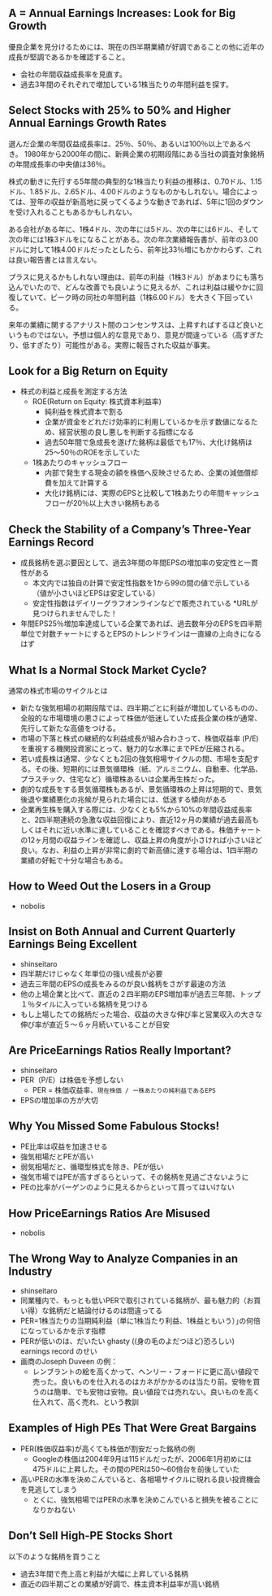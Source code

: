 ## A = Annual Earnings Increases: Look for Big Growth
優良企業を見分けるためには、現在の四半期業績が好調であることの他に近年の成長が堅調であるかを確認すること。

- 会社の年間収益成長率を見直す。
- 過去3年間のそれぞれで増加している1株当たりの年間利益を探す。

## Select Stocks with 25% to 50% and Higher Annual Earnings Growth Rates
選んだ企業の年間収益成長率は、25％、50％、あるいは100％以上であるべき。
1980年から2000年の間に、新興企業の初期段階にある当社の調査対象銘柄の年間成長率の中央値は36％。

株式の動きに先行する5年間の典型的な1株当たり利益の推移は、0.70ドル、1.15ドル、1.85ドル、2.65ドル、4.00ドルのようなものかもしれない。場合によっては、翌年の収益が新高地に戻ってくるような動きであれば、5年に1回のダウンを受け入れることもあるかもしれない。

ある会社がある年に、1株4ドル、次の年には5ドル、次の年には6ドル、そして次の年には1株3ドルをになることがある。次の年次業績報告書が、前年の3.00ドルに対して1株4.00ドルだったとしたら、前年比33％増にもかかわらず、これは良い報告書とは言えない。

プラスに見えるかもしれない理由は、前年の利益（1株3ドル）があまりにも落ち込んでいたので、どんな改善でも良いように見えるが、これは利益は緩やかに回復していて、ピーク時の同社の年間利益（1株6.00ドル）を大きく下回っている。

来年の業績に関するアナリスト間のコンセンサスは、上昇すればするほど良いというものではない。予想は個人的な意見であり、意見が間違っている（高すぎたり、低すぎたり）可能性がある。実際に報告された収益が事実。

## Look for a Big Return on Equity
- 株式の利益と成長を測定する方法
  - ROE(Return on Equity: 株式資本利益率) 
    - 純利益を株式資本で割る
    - 企業が資金をどれだけ効率的に利用しているかを示す数値になるため、経営状態の良し悪しを判断する指標になる
    - 過去50年間で急成長を遂げた銘柄は最低でも17％、大化け銘柄は25〜50％のROEを示していた
  - 1株あたりのキャッシュフロー
    - 内部で発生する現金の額を株価へ反映させるため、企業の減価償却費を加えて計算する
    - 大化け銘柄には、実際のEPSと比較して1株あたりの年間キャッシュフローが20％以上大きい銘柄もある

## Check the Stability of a Company’s Three-Year Earnings Record
- 成長銘柄を選ぶ要因として、過去3年間の年間EPSの増加率の安定性と一貫性がある
  - 本文内では独自の計算で安定性指数を1から99の間の値で示している（値が小さいほどEPSは安定している）
  - 安定性指数はデイリーグラフオンラインなどで販売されている *URLが見つけられませんでした！
- 年間EPS25％増加率達成している企業であれば、過去数年分のEPSを四半期単位で対数チャートにするとEPSのトレンドラインは一直線の上向きになるはず

## What Is a Normal Stock Market Cycle?
通常の株式市場のサイクルとは
- 新たな強気相場の初期段階では、四半期ごとに利益が増加しているものの、全般的な市場環境の悪さによって株価が低迷していた成長企業の株が通常、先行して新たな高値をつける。
- 市場の下落と株式の継続的な利益成長が組み合わさって、株価収益率 (P/E) を重視する機関投資家にとって、魅力的な水準にまでPEが圧縮される。
- 若い成長株は通常、少なくとも2回の強気相場サイクルの間、市場を支配する。その後、短期的には景気循環株（紙、アルミニウム、自動車、化学品、プラスチック、住宅など）循環株あるいは企業再生株だった。
- 劇的な成長をする景気循環株もあるが、景気循環株の上昇は短期的で、景気後退や業績悪化の兆候が見られた場合には、低迷する傾向がある
- 企業再生株を購入する際には、少なくとも5%から10%の年間収益成長率と、2四半期連続の急激な収益回復により、直近12ヶ月の業績が過去最高もしくはそれに近い水準に達していることを確認すべきである。株価チャートの12ヶ月間の収益ラインを確認し、収益上昇の角度が小さければ小さいほど良い。なお、利益の上昇が非常に劇的で新高値に達する場合は、1四半期の業績の好転で十分な場合もある。

## How to Weed Out the Losers in a Group
- nobolis

## Insist on Both Annual and Current Quarterly Earnings Being Excellent
- shinseitaro
- 四半期だけじゃなく年単位の強い成長が必要
- 過去三年間のEPSの成長をみるのが良い銘柄をさがす最速の方法
- 他の上場企業と比べて、直近の２四半期のEPS増加率が過去三年間、トップ１％タイルに入っている銘柄を見つける
- もし上場したての銘柄だった場合、収益の大きな伸び率と営業収入の大きな伸び率が直近５〜６ヶ月続いていることが目安


## Are PriceEarnings Ratios Really Important?
- shinseitaro
- PER（P/E）は株価を予想しない
    - PER = 株価収益率、`現在株価 / ー株あたりの純利益であるEPS`
- EPSの増加率の方が大切

## Why You Missed Some Fabulous Stocks!
- PE比率は収益を加速させる
- 強気相場だとPEが高い
- 弱気相場だと、循環型株式を除き、PEが低い
- 強気市場ではPEが高すぎるらといって、その銘柄を見過ごさないように
- PEの比率がバーゲンのように見えるからといって買ってはいけない

## How PriceEarnings Ratios Are Misused
- nobolis

## The Wrong Way to Analyze Companies in an Industry
- shinseitaro
- 同業種内で、もっとも低いPERで取引されている銘柄が、最も魅力的（お買い得）な銘柄だと結論付けるのは間違ってる
- PER=1株当たりの当期純利益（単に1株当たり利益、1株益ともいう）｣の何倍になっているかを示す指標
- PERが低いのは、だいたい ghasty ((身の毛のよだつほど)恐ろしい) earnings record のせい
- 画商のJoseph Duveen の例：
  - レンブラントの絵を高くかって、ヘンリー・フォードに更に高い値段で売った。良いものを仕入れるのはカネがかかるのは当たり前。安物を買うのは簡単、でも安物は安物。良い値段では売れない。良いものを高く仕入れて、高く売れ、という教訓


## Examples of High PEs That Were Great Bargains
- PER(株価収益率)が高くても株価が割安だった銘柄の例
  - Googleの株価は2004年9月は115ドルだったが、2006年1月初めには475ドルに上昇した。その間のPERは50〜60倍台を前後していた
- 高いPERの水準を決めこんでいると、各相場サイクルに現れる良い投資機会を見逃してしまう
  - とくに、強気相場ではPERの水準を決めこんでいると損失を被ることになりかねない

## Don’t Sell High-PE Stocks Short
以下のような銘柄を買うこと
- 過去3年間で売上高と利益が大幅に上昇している銘柄
- 直近の四半期ごとの業績が好調で、株主資本利益率が高い銘柄
